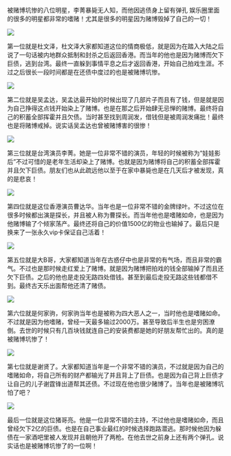 被赌博坑惨的八位明星，李菁暴毙无人知，而他因逃债身上留有弹孔
娱乐圈里面的很多的明星都非常的嗜赌！尤其是很多的明星因为赌博毁掉了自己的一切！

![](images/0071MMrzgy1gkjtza8vnfj30f10a4gm4.jpg)

第一位就是杜文泽，杜文泽大家都知道这位的情商极低，就是因为在踏入大陆之后说了一句话被内地群众抵制和封杀之后返回香港。而当年的他也是因为赌博而欠下巨债，逃到台湾。最终一直躲到事情平息之后才返回香港，开始自己拍戏生涯。不过之后很长一段时间都是在还债中度过的也是被赌博坑惨。

![](images/0071MMrzgy1gkjtzaw8gfj30ej08vdgd.jpg)

第二位就是吴孟达，吴孟达最开始的时候出现了几部片子而且有了钱，但是就是因为自己挣得这点钱开始染上了赌博。也是在那之后开始肆无忌惮的赌博。最终将自己的积蓄全部挥霍并且欠债。当时甚至找到周润发，借钱但是被周润发痛批！最终也是将赌博戒掉。说实话吴孟达也曾被赌博害的很惨！

![](images/0071MMrzgy1gkjtzbmgyzj30db097q33.jpg)

第三位就是台湾演员李菁。她是一位非常不错的演员，年轻的时候被称为“娃娃影后”不过可惜的是老年生活却染上了赌博。也就是因为赌博将自己的积蓄全部挥霍并且欠下巨债。朋友们也从此疏远他以至于在家中暴毙也是在几天后才被发现，真的是悲哀！

![](images/0071MMrzgy1gkjtzc5ihvj30dp096jro.jpg)

第四位就是这位香港演员曹达华。当年也是一位非常不错的金牌绿叶。不过这位在很多时候都出演是探长，并且被人称为曹探长。而当年他也是嗜赌如命，也是因为他赌博输了个倾家荡产。最终还将自己的价值1500亿的物业也输掉了。最后只是换来了一张永久vip卡保证自己活着！

![](images/0071MMrzgy1gkjtzchqbfj30bz0d9mxj.jpg)

第五位就是大B哥，大家都知道当年在古惑仔中也是非常的有气场，而且非常的霸气。不过也是那时候走红爱上了赌博。就是因为赌博把拍戏的钱全部输掉了而且还欠下巨债。之后的他也是走投无路四处借钱。甚至到最后走投无路这些钱都借不到。最终古天乐出面帮他还清了赌债。

![](images/0071MMrzgy1gkjtzdio09j30f60a3t90.jpg)

第六位就是何家驹，何家驹当年也是被称为四大恶人之一，当时他也是嗜赌如命。不过就是因为他嗜赌，曾经一天最多输过2000万。甚至导致后半生也是穷困潦倒。去世的时候只有几百块钱就连自己的安装费都是她的好朋友帮忙出的。真的是被赌博坑惨了！

![](images/0071MMrzgy1gkjtze9ho7j30cc06hjrk.jpg)

第七位就是谢贤了。大家都知道当年是一个非常不错的演员，不过就是因为自己的嗜赌如命，将自己所有的财产都输光了并且背上了巨债。也是因为自己背上巨债才让自己的儿子谢霆锋出道帮其还债。不过现在他也很少赌博了。当年也是被赌博坑怕了吧？

![](images/0071MMrzgy1gkjtzet486j30dm082dg4.jpg)

最后一位就是这位猪哥亮。他是一位非常不错的主持，不过他也是嗜赌如命，而且曾经欠下2亿的巨债。也是在自己事业最红的时候选择跑路潜逃。那时候他因为躲债在一家酒吧里被人发现并且朝他开了两枪。在他去世之前身上还有两个弹孔。说实话也是被赌博坑惨了的一位啊！

